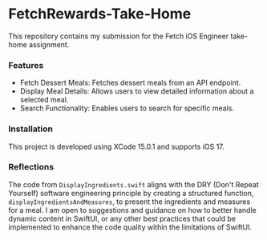 # FetchRewards-Take-Home
This repository contains my submission for the Fetch iOS Engineer take-home assignment.

### Features
- Fetch Dessert Meals: Fetches dessert meals from an API endpoint.
- Display Meal Details: Allows users to view detailed information about a selected meal.
- Search Functionality: Enables users to search for specific meals.

### Installation
This project is developed using XCode 15.0.1 and supports iOS 17.

### Reflections
The code from `DisplayIngredients.swift` aligns with the DRY (Don't Repeat Yourself) software engineering principle by creating a structured function, `displayIngredientsAndMeasures`, to present the ingredients and measures for a meal. I am open to suggestions and guidance on how to better handle dynamic content in SwiftUI, or any other best practices that could be implemented to enhance the code quality within the limitations of SwiftUI.
